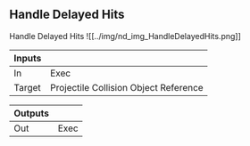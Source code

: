 ## Handle Delayed Hits
Handle Delayed Hits
![[../img/nd_img_HandleDelayedHits.png]]

|Inputs||
|--|--|
| In | Exec |
| Target | Projectile Collision Object Reference |

|Outputs||
|--|--|
| Out | Exec |
